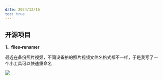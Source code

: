 ```yaml
---
date: 2024/12/16
toc: true
---
```


## 开源项目
**1、files-renamer**

最近在备份照片视频，不同设备拍的照片视频文件名格式都不一样，于是我写了一个小工具可以快速重命名

![](https://opengraph.githubassets.com/d024b10024d6ec0f03d71451247b430cd0aef7295f91e56be5ae8bd4a851ee38/thinkerchan/files-renamer)

